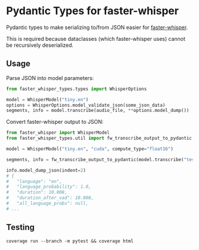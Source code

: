 # Pydantic Types for faster-whisper

Pydantic types to make serializing to/from JSON easier for [faster-whisper].

This is required because dataclasses (which faster-whisper uses) cannot be recursively deserialized.

## Usage

Parse JSON into model parameters:

```python
from faster_whisper_types.types import WhisperOptions

model = WhisperModel("tiny.en")
options = WhisperOptions.model_validate_json(some_json_data)
segments, info = model.transcribe(audio_file, **options.model_dump())
```

Convert faster-whisper output to JSON:

```python
from faster_whisper import WhisperModel
from faster_whisper_types.util import fw_transcribe_output_to_pydantic

model = WhisperModel("tiny.en", "cuda", compute_type="float16")

segments, info = fw_transcribe_output_to_pydantic(model.transcribe("tests/audio/short.flac"))

info.model_dump_json(indent=2)
# {
#   "language": "en",
#   "language_probability": 1.0,
#   "duration": 10.008,
#   "duration_after_vad": 10.008,
#   "all_language_probs": null,
# ...
```

## Testing

`coverage run --branch -m pytest && coverage html`

[faster-whisper]: https://github.com/SYSTRAN/faster-whisper
